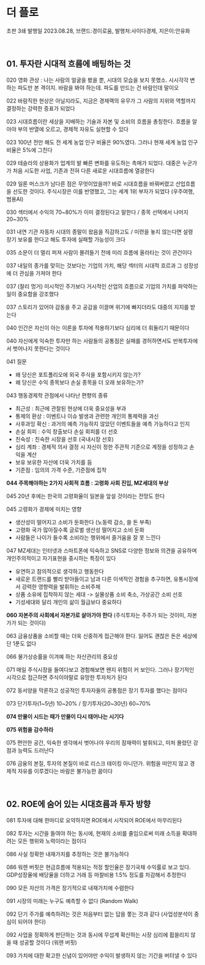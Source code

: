 # 더 플로

초판 3쇄 발행일 2023.08.28, 브랜드:경이로움, 발행처:사이다경제, 지은이:안유화

<br>

## **01. 투자란 시대적 흐름에 배팅하는 것**

020 영화 관상 : 나는 사람의 얼굴을 봤을 뿐, 시대의 모습을 보지 못했소. 시시각각 변하는 파도만 본 격이지. 바람을 봐야 하는데. 파도를 만드는 건 바람인데 말이오

022 바람직한 현상은 아닐지라도, 지금은 경제랙의 유무가 그 사람의 지위와 역할까지 결정하는 강력한 증표가 되었다

023 시대흐름이란 세상을 지배하는 기술과 자본 및 소비의 흐름을 총칭한다. 흐름을 알아야 부의 반열에 오르고, 경제적 자유도 실현할 수 있다

023 100년 전만 해도 전 세계 농업 인구 비율은 90%였다. 그러나 현재 세계 농업 인구 비율은 5%에 그친다

029 테슬라의 상용화가 업계의 발 빠른 변화를 유도하는 촉매가 되었다. 대중은 누군가가 처음 시도한 사업, 기존과 전혀 다른 새로운 시대흐름에 열광한다

029 일론 머스크가 남다른 점은 무엇이었을까? 바로 시대흐름을 바꿔버렸고 산업흐름을 선도한 것이다. 주식시장은 이를 반영했고, 그는 세계 1위 부자가 되었다  (우주여행, 범용AI)

030 섹터에서 수익의 70~80%가 이미 결정된다고 말한다  /  종목 선택에서 나머지 20~30%

031 내연 기관 자동차 시대의 종말이 왔음을 직감하고도 / 미련을 놓지 않는다면 설령 장기 보유를 한다고 해도 투자에 실패할 가능성이 크다

035 소문이 더 멀리 퍼져 사람이 몰려들기 전에 미리 흐름에 올라타는 것이 관건이다

037 내일의 종가를 맞히는 것보다는 기업의 가치, 해당 섹터의 시대적 흐르과 그 성장성에 더 관심을 가져야 한다

037 (찰리 멍거) 미시적인 주가보다 거시적인 산업의 흐름으로 기업의 가치를 파악하는 일이 중요함을 강조했다

037 스토리가 있어야 감동을 주고 공감을 이끌며 위기에 빠지더라도 대중의 지지를 받는다

040 인간은 자신이 아는 이론을 투자에 적용하기보다 심리에 더 휘둘리기 때문이다

040 자신에게 익숙한 투자만 하는 사람들의 공통점은 실패를 경허하면서도 반복투자에서 벗어나지 못한다는 것이다

041 질문
- 왜 당신은 포트폴리오에 외국 주식을 포함시키지 않는가?
- 왜 당신은 수익 종목보다 손실 종목을 더 오래 보유하는가?

043 행동경제학 관점에서 나타난 편향의 종류
- 최근성 : 최근에 관찰된 현상에 더욱 중요성을 부과
- 통제의 환상 : 이벤트나 이슈 발생과 관련한 개인의 통제력을 과신
- 사후과잉 확신 : 과거의 예측 가능하지 않았던 이벤트들을 예측 가능하다고 인지
- 손실 회피 : 수익 창출보다 손실 회피를 더 선호
- 친숙성 : 친숙한 시장을 선호 (국내시장 선호)
- 심리 계좌 : 경제적 의사 결정 시 자신이 정한 주관적 기준으로 계정을 성정하고 손익을 계산
- 보유  보유한 자산에 더욱 가치를 둠
- 기준점 : 임의의 가격 수준, 기준점에 집착

**044 주목해야하는 2가지 사회적 흐름 : 고령화 사회 진입, MZ세대의 부상**

045 20년 후에는 한국의 고령화율이 일본을 앞설 것이라는 전망도 한다

045 고령화가 경제에 미치는 영향
- 생산성이 떨어지고 소비가 둔화한다 (노동력 감소, 쓸 돈 부족)
- 고령화 국가 많아질수록 글로벌 생산성 떨어지고 소비 둔화
- 사람들은 나이가 들수록 소비라는 행위에서 즐거움을 잘 못 느낀다

047 MZ세대는 인터넷과 스마트폰에 익숙하고 SNS로 다양한 정보와 의견을 공유하며 개인주의적이고 자기표현을 중시하는 특징이 있다 
- 유연하고 참의적으로 생각하고 행동한다
- 새로운 트랜드를 빨리 받아들이고 남과 다른 이색적인 경험을 추구하면, 유통시장에서 강력한 영향력을 발휘하는 소비주체
- 상품 소유에 집착하지 않는 세대 -> 실물상품 소비 축소, 가상공간 소비 선호
- 기성세대와 달리 개인의 삶이 월급보다 중요하다

**060 자본주의 사회에서 자본가로 살아가야 한다**  (주식투자는 주주가 되는 것이미, 자본가가 되는 것이다)

063 금융상품을 소비할 때는 더욱 신중하게 접근해야 한다. 잃어도 괜찮은 돈은 세상에 단 1푼도 없다

066 물가상승률을 이겨예 하는 자산관리의 중요성

071 매일 주식시장을 들여다보고 경험해보면 왠지 위험이 커 보인다. 그러나 장기적인 시각으로 접근하면 주식이야말로 유망한 투자처가 된다

072 동서양을 막론하고 성공적인 투자자들의 공통점은 장기 투자를 했다는 점이다

073 단기투자(1~5년) 10~20% / 장기투자(20~30년) 60~70%

**074 만물이 시드는 때가 만물이 다시 태어나는 시기다**

**075 위험을 감수하라**

075 편안한 공간, 익숙한 생각에서 벗어나야 우리의 잠재력이 발휘되고, 미처 몰랐던 강점과 능력도 드러난다

076 금융의 본질, 투자의 본질이 바로 리스크 테이킹 아니던가. 위험을 떠안지 않고 경제적 자유를 이루겠다는 바람은 불가능한 꿈이다

<br>

## **02. ROE에 숨어 있는 시대흐름과 투자 방향**

081 투자에 대해 한마디로 요약하지면 ROE에서 시작되어 ROE에서 마무리된다

082 투자는 시간을 들여야 하는 동시에, 현재의 소비를 줄임으로써 미래 소득을 확대하려는 모든 행위와 노력이라는 점이다

086 사실 정확한 내재가치를 추정하는 것은 불가능하다

086 워렌 버핏은 현금흐름에 적용되는 적정 할인율은 장기국채 수익률로 보고 있다. GDP성장율에 배당율을 더하고 거래 등 마찰비용 1.5% 정도를 차감해서 추정한다

090 모든 자산의 가격은 장기적으로 내재가치에 수렴한다

091 시장의 미래는 누구도 예측할 수 없다 (Random Walk)

092 단기 주가를 예측하려는 것은 처음부터 없는 답을 쫗는 것과 같다 (사업성분석이 중심이 되어야 한다)

092 사업을 정확하게 판단하는 것과 동시에 무섭계 확산하는 시장 심리에 휩쓸리지 않을 때 성공할 것이다 (워렌 버핏)

093 가치에 대한 확고한 신념이 있어야만 수익이 발생하지 않는 기간을 버텨낼 수 있다